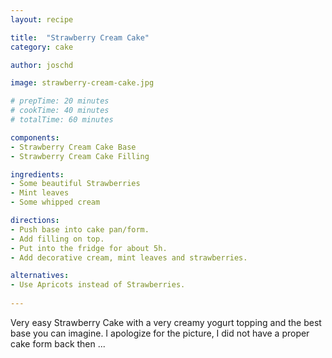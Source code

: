 ```yaml
---
layout: recipe

title:  "Strawberry Cream Cake"
category: cake

author: joschd

image: strawberry-cream-cake.jpg

# prepTime: 20 minutes
# cookTime: 40 minutes
# totalTime: 60 minutes

components:
- Strawberry Cream Cake Base 
- Strawberry Cream Cake Filling 

ingredients:
- Some beautiful Strawberries
- Mint leaves
- Some whipped cream

directions:
- Push base into cake pan/form.
- Add filling on top.
- Put into the fridge for about 5h.
- Add decorative cream, mint leaves and strawberries.

alternatives:
- Use Apricots instead of Strawberries.
  
---
```


Very easy Strawberry Cake with a very creamy yogurt topping and the best base you can imagine.
I apologize for the picture, I did not have a proper cake form back then ...